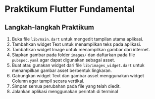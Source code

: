# Praktikum Flutter Fundamental

## Langkah-langkah Praktikum

1. Buka file `lib/main.dart` untuk mengedit tampilan utama aplikasi.
2. Tambahkan widget Text untuk menampilkan teks pada aplikasi.
3. Tambahkan widget Image untuk menampilkan gambar dari internet.
4. Siapkan gambar pada folder `images/` dan daftarkan pada file `pubspec.yaml` agar dapat digunakan sebagai asset.
5. Buat atau gunakan widget dari file `lib/images_widget.dart` untuk menampilkan gambar asset berbentuk lingkaran.
6. Gabungkan widget Text dan gambar asset menggunakan widget Column agar tampil secara vertikal.
7. Simpan semua perubahan pada file yang telah diedit.
8. Jalankan aplikasi menggunakan perintah di terminal